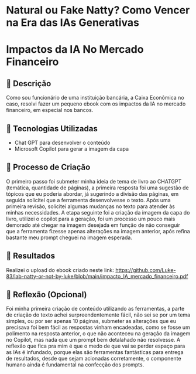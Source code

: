 # Natural ou Fake Natty? Como Vencer na Era das IAs Generativas

# Impactos da IA No Mercado Financeiro

## 📒 Descrição
Como sou funcionário de uma instituição bancária, a Caixa Econômica no caso, resolvi fazer um pequeno ebook com os impactos da IA no mercado financeiro, em especial nos bancos.

## 🤖 Tecnologias Utilizadas
- Chat GPT para desenvolver o conteúdo
- Microsoft Copilot para gerar a imagem da capa

## 🧐 Processo de Criação
O primeiro passo foi submeter minha ideia de tema de livro ao CHATGPT (temática, quantidade de páginas), a primeira resposta foi uma sugestão de tópicos que eu poderia abordar, já sugerindo a divisão das páginas, em seguida solicitei que a ferramenta desenvolvesse o texto. Após uma primeira revisão, solicitei algumas mudanças no texto para atender às minhas necessidades.
A etapa seguinte foi a criação da imagem da capa do livro, utilizei o copilot para a geração, foi um processo um pouco mais demorado até chegar na imagem desejada em função de não conseguir que a ferramenta fizesse apenas alterações na imagem anterior, após refina bastante meu prompt cheguei na imagem esperada.

## 🚀 Resultados
Realizei o upload do ebook criado neste link: https://github.com/Luke-83/lab-natty-or-not-by-luke/blob/main/impacto_IA_mercado_financeiro.pdf


## 💭 Reflexão (Opcional)
Foi minha primeira criação de conteúdo utilizando as ferramentas, a parte de criação do texto achei surpreendentemente fácil, não sei se por um tema simples, ou por ser apenas 10 páginas, submeter as alterações que eu precisava foi bem fácil as respostas vinham encadeadas, como se fosse um polimento na resposta anterior, o que não aconteceu na geração da imagem no Copilot, mas nada que um prompt bem detalahado não resolvesse. A reflexão que fica pra mim é que o medo de que vai se perder espaço para as IAs é infundado, porque elas são ferramentas fantásticas para entrega de resultados, desde que sejam acionadas corretamente, o componente humano ainda é fundamental na confecção dos prompts. 
```

